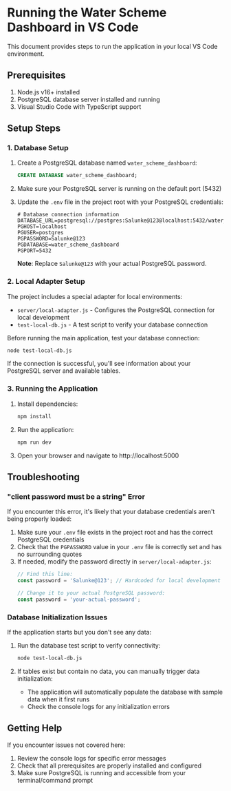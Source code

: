 # Running the Water Scheme Dashboard in VS Code

This document provides steps to run the application in your local VS Code environment.

## Prerequisites

1. Node.js v16+ installed
2. PostgreSQL database server installed and running
3. Visual Studio Code with TypeScript support

## Setup Steps

### 1. Database Setup

1. Create a PostgreSQL database named `water_scheme_dashboard`:
   ```sql
   CREATE DATABASE water_scheme_dashboard;
   ```

2. Make sure your PostgreSQL server is running on the default port (5432)

3. Update the `.env` file in the project root with your PostgreSQL credentials:
   ```
   # Database connection information
   DATABASE_URL=postgresql://postgres:Salunke@123@localhost:5432/water_scheme_dashboard
   PGHOST=localhost
   PGUSER=postgres
   PGPASSWORD=Salunke@123
   PGDATABASE=water_scheme_dashboard
   PGPORT=5432
   ```

   **Note**: Replace `Salunke@123` with your actual PostgreSQL password.

### 2. Local Adapter Setup

The project includes a special adapter for local environments:

- `server/local-adapter.js` - Configures the PostgreSQL connection for local development
- `test-local-db.js` - A test script to verify your database connection

Before running the main application, test your database connection:

```bash
node test-local-db.js
```

If the connection is successful, you'll see information about your PostgreSQL server and available tables.

### 3. Running the Application

1. Install dependencies:
   ```bash
   npm install
   ```

2. Run the application:
   ```bash
   npm run dev
   ```

3. Open your browser and navigate to http://localhost:5000

## Troubleshooting

### "client password must be a string" Error
If you encounter this error, it's likely that your database credentials aren't being properly loaded:

1. Make sure your `.env` file exists in the project root and has the correct PostgreSQL credentials
2. Check that the `PGPASSWORD` value in your `.env` file is correctly set and has no surrounding quotes
3. If needed, modify the password directly in `server/local-adapter.js`:
   ```javascript
   // Find this line:
   const password = 'Salunke@123'; // Hardcoded for local development
   
   // Change it to your actual PostgreSQL password:
   const password = 'your-actual-password';
   ```

### Database Initialization Issues
If the application starts but you don't see any data:

1. Run the database test script to verify connectivity:
   ```bash
   node test-local-db.js
   ```

2. If tables exist but contain no data, you can manually trigger data initialization:
   - The application will automatically populate the database with sample data when it first runs
   - Check the console logs for any initialization errors

## Getting Help

If you encounter issues not covered here:

1. Review the console logs for specific error messages
2. Check that all prerequisites are properly installed and configured
3. Make sure PostgreSQL is running and accessible from your terminal/command prompt